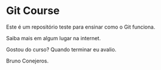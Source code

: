 # Git Course

Este é um repositório teste para ensinar como o Git funciona.

Saiba mais em algum lugar na internet.

Gostou do curso? Quando terminar eu avalio.

Bruno Conejeros.
